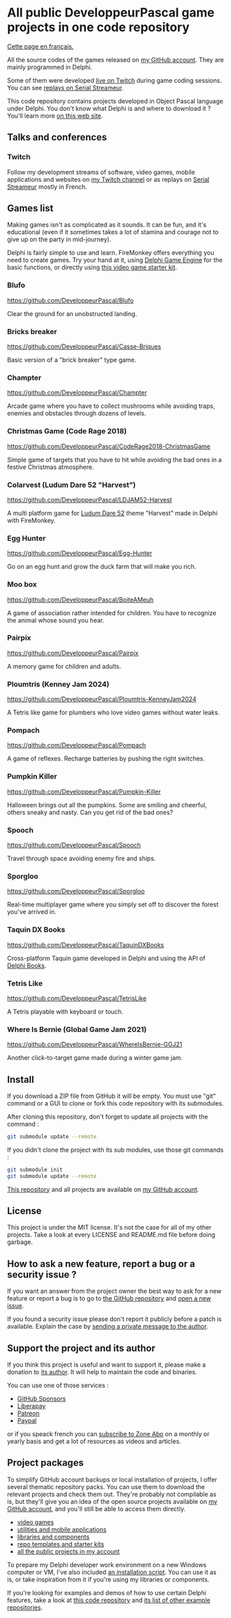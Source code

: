 # All public DeveloppeurPascal game projects in one code repository

[Cette page en français.](LISEZMOI.md)

All the source codes of the games released on [my GitHub account](https://github.com/DeveloppeurPascal). They are mainly programmed in Delphi.

Some of them were developed [live on Twitch](https://www.twitch.tv/patrickpremartin) during game coding sessions. You can see [replays on Serial Streameur](https://serialstreameur.fr/jeux-video.php).

This code repository contains projects developed in Object Pascal language under Delphi. You don't know what Delphi is and where to download it ? You'll learn more [on this web site](https://delphi-resources.developpeur-pascal.fr/).

## Talks and conferences

### Twitch

Follow my development streams of software, video games, mobile applications and websites on [my Twitch channel](https://www.twitch.tv/patrickpremartin) or as replays on [Serial Streameur](https://serialstreameur.fr) mostly in French.

## Games list

Making games isn't as complicated as it sounds. It can be fun, and it's educational (even if it sometimes takes a lot of stamina and courage not to give up on the party in mid-journey).

Delphi is fairly simple to use and learn. FireMonkey offers everything you need to create games. Try your hand at it, using [Delphi Game Engine](https://github.com/DeveloppeurPascal/Delphi-Game-Engine) for the basic functions, or directly using [this video game starter kit](https://github.com/DeveloppeurPascal/Gamolf-FMX-Game-Starter-Kit).

### Blufo
https://github.com/DeveloppeurPascal/Blufo

Clear the ground for an unobstructed landing.

### Bricks breaker
https://github.com/DeveloppeurPascal/Casse-Briques

Basic version of a "brick breaker" type game.

### Champter
https://github.com/DeveloppeurPascal/Champter

Arcade game where you have to collect mushrooms while avoiding traps, enemies and obstacles through dozens of levels.

### Christmas Game (Code Rage 2018)
https://github.com/DeveloppeurPascal/CodeRage2018-ChristmasGame

Simple game of targets that you have to hit while avoiding the bad ones in a festive Christmas atmosphere.

### Colarvest (Ludum Dare 52 "Harvest")
https://github.com/DeveloppeurPascal/LDJAM52-Harvest
 
A multi platform game for [Ludum Dare 52](https://ldjam.com/events/ludum-dare/52) theme "Harvest" made in Delphi with FireMonkey.

### Egg Hunter
https://github.com/DeveloppeurPascal/Egg-Hunter
 
Go on an egg hunt and grow the duck farm that will make you rich.

### Moo box
https://github.com/DeveloppeurPascal/BoiteAMeuh

A game of association rather intended for children. You have to recognize the animal whose sound you hear.

### Pairpix
https://github.com/DeveloppeurPascal/Pairpix

A memory game for children and adults.

### Ploumtris (Kenney Jam 2024)
https://github.com/DeveloppeurPascal/Ploumtris-KenneyJam2024

A Tetris like game for plumbers who love video games without water leaks.

### Pompach
https://github.com/DeveloppeurPascal/Pompach

A game of reflexes. Recharge batteries by pushing the right switches.

### Pumpkin Killer
https://github.com/DeveloppeurPascal/Pumpkin-Killer

Halloween brings out all the pumpkins. Some are smiling and cheerful, others sneaky and nasty. Can you get rid of the bad ones?

### Spooch
https://github.com/DeveloppeurPascal/Spooch

Travel through space avoiding enemy fire and ships.

### Sporgloo
https://github.com/DeveloppeurPascal/Sporgloo

Real-time multiplayer game where you simply set off to discover the forest you've arrived in.

### Taquin DX Books
https://github.com/DeveloppeurPascal/TaquinDXBooks

Cross-platform Taquin game developed in Delphi and using the API of [Delphi Books](https://delphi-books.com).

### Tetris Like
https://github.com/DeveloppeurPascal/TetrisLike

A Tetris playable with keyboard or touch.

### Where Is Bernie (Global Game Jam 2021)
https://github.com/DeveloppeurPascal/WhereIsBernie-GGJ21

Another click-to-target game made during a winter game jam.

## Install

If you download a ZIP file from GitHub it will be empty. You must use "git" command or a GUI to clone or fork this code repository with its submodules.

After cloning this repository, don't forget to update all projects with the command :

```bash
git submodule update --remote
```

If you didn't clone the project with its sub modules, use those git commands : 

```bash
git submodule init
git submodule update --remote
```

[This repository](https://github.com/DeveloppeurPascal/DevPas-Games-Pack) and all projects are available on [my GitHub account](https://github.com/DeveloppeurPascal).

## License

This project is under the MIT license. It's not the case for all of my other projects. Take a look at every LICENSE and README.md file before doing garbage.

## How to ask a new feature, report a bug or a security issue ?

If you want an answer from the project owner the best way to ask for a new feature or report a bug is to go to [the GitHub repository](https://github.com/DeveloppeurPascal/DevPas-Games-Pack) and [open a new issue](https://github.com/DeveloppeurPascal/DevPas-Games-Pack/issues).

If you found a security issue please don't report it publicly before a patch is available. Explain the case by [sending a private message to the author](https://developpeur-pascal.fr/nous-contacter.php).

## Support the project and its author

If you think this project is useful and want to support it, please make a donation to [its author](https://github.com/DeveloppeurPascal). It will help to maintain the code and binaries.

You can use one of those services :

* [GitHub Sponsors](https://github.com/sponsors/DeveloppeurPascal)
* [Liberapay](https://liberapay.com/PatrickPremartin)
* [Patreon](https://www.patreon.com/patrickpremartin)
* [Paypal](https://www.paypal.com/paypalme/patrickpremartin)

or if you speack french you can [subscribe to Zone Abo](https://zone-abo.fr/nos-abonnements.php) on a monthly or yearly basis and get a lot of resources as videos and articles.

## Project packages

To simplify GitHub account backups or local installation of projects, I offer several thematic repository packs. You can use them to download the relevant projects and check them out. They're probably not compilable as is, but they'll give you an idea of the open source projects available on [my GitHub account](https://github.com/DeveloppeurPascal), and you'll still be able to access them directly.

* [video games](https://github.com/DeveloppeurPascal/DevPas-Games-Pack)
* [utilities and mobile applications](https://github.com/DeveloppeurPascal/DevPas-WorkingPrograms-Pack)
* [libraries and components](https://github.com/DeveloppeurPascal/DevPas-Components-Pack)
* [repo templates and starter kits](https://github.com/DeveloppeurPascal/DevPas-TemplatesAndStarterKits-Pack)
* [all the public projects in my account](https://github.com/DeveloppeurPascal/_AllProjects)

To prepare my Delphi developer work environment on a new Windows computer or VM, I've also included [an installation script](https://github.com/DeveloppeurPascal/__MyMinimalDependenciesForWorkingWithDelphi). You can use it as is, or take inspiration from it if you're using my libraries or components.

If you're looking for examples and demos of how to use certain Delphi features, take a look at [this code repository](https://github.com/DeveloppeurPascal/Delphi-samples) and [its list of other example repositories](https://github.com/DeveloppeurPascal/Delphi-samples/blob/main/OtherDelphiSampleRepositories.md).

